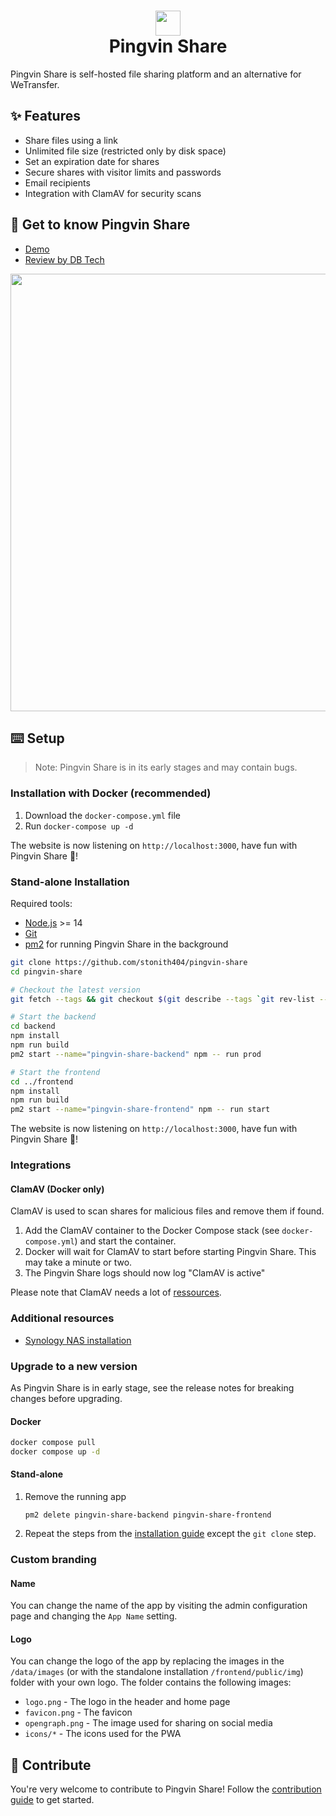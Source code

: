 # <div align="center"><img  src="https://user-images.githubusercontent.com/58886915/166198400-c2134044-1198-4647-a8b6-da9c4a204c68.svg" width="40"/> </br>Pingvin Share</div>

Pingvin Share is self-hosted file sharing platform and an alternative for WeTransfer.

## ✨ Features

- Share files using a link
- Unlimited file size (restricted only by disk space)
- Set an expiration date for shares
- Secure shares with visitor limits and passwords
- Email recipients
- Integration with ClamAV for security scans

## 🐧 Get to know Pingvin Share

- [Demo](https://pingvin-share.dev.eliasschneider.com)
- [Review by DB Tech](https://www.youtube.com/watch?v=rWwNeZCOPJA)

<img src="https://user-images.githubusercontent.com/58886915/167101708-b85032ad-f5b1-480a-b8d7-ec0096ea2a43.png" width="700"/>

## ⌨️ Setup

> Note: Pingvin Share is in its early stages and may contain bugs.

### Installation with Docker (recommended)

1. Download the `docker-compose.yml` file
2. Run `docker-compose up -d`

The website is now listening on `http://localhost:3000`, have fun with Pingvin Share 🐧!

### Stand-alone Installation

Required tools:

- [Node.js](https://nodejs.org/en/download/) >= 14
- [Git](https://git-scm.com/downloads)
- [pm2](https://pm2.keymetrics.io/) for running Pingvin Share in the background

```bash
git clone https://github.com/stonith404/pingvin-share
cd pingvin-share

# Checkout the latest version
git fetch --tags && git checkout $(git describe --tags `git rev-list --tags --max-count=1`)

# Start the backend
cd backend
npm install
npm run build
pm2 start --name="pingvin-share-backend" npm -- run prod

# Start the frontend
cd ../frontend
npm install
npm run build
pm2 start --name="pingvin-share-frontend" npm -- run start
```

The website is now listening on `http://localhost:3000`, have fun with Pingvin Share 🐧!

### Integrations

#### ClamAV (Docker only)

ClamAV is used to scan shares for malicious files and remove them if found.

1. Add the ClamAV container to the Docker Compose stack (see `docker-compose.yml`) and start the container.
2. Docker will wait for ClamAV to start before starting Pingvin Share. This may take a minute or two.
3. The Pingvin Share logs should now log "ClamAV is active"

Please note that ClamAV needs a lot of [ressources](https://docs.clamav.net/manual/Installing/Docker.html#memory-ram-requirements).

### Additional resources

- [Synology NAS installation](https://mariushosting.com/how-to-install-pingvin-share-on-your-synology-nas/)

### Upgrade to a new version

As Pingvin Share is in early stage, see the release notes for breaking changes before upgrading.

#### Docker

```bash
docker compose pull
docker compose up -d
```

#### Stand-alone

1. Remove the running app
   ```
   pm2 delete pingvin-share-backend pingvin-share-frontend
   ```
2. Repeat the steps from the [installation guide](#stand-alone-installation) except the `git clone` step.

### Custom branding

#### Name

You can change the name of the app by visiting the admin configuration page and changing the `App Name` setting.

#### Logo

You can change the logo of the app by replacing the images in the `/data/images` (or with the standalone installation `/frontend/public/img`) folder with your own logo. The folder contains the following images:

- `logo.png` - The logo in the header and home page
- `favicon.png` - The favicon
- `opengraph.png` - The image used for sharing on social media
- `icons/*` - The icons used for the PWA

## 🖤 Contribute

You're very welcome to contribute to Pingvin Share! Follow the [contribution guide](/CONTRIBUTING.md) to get started.
